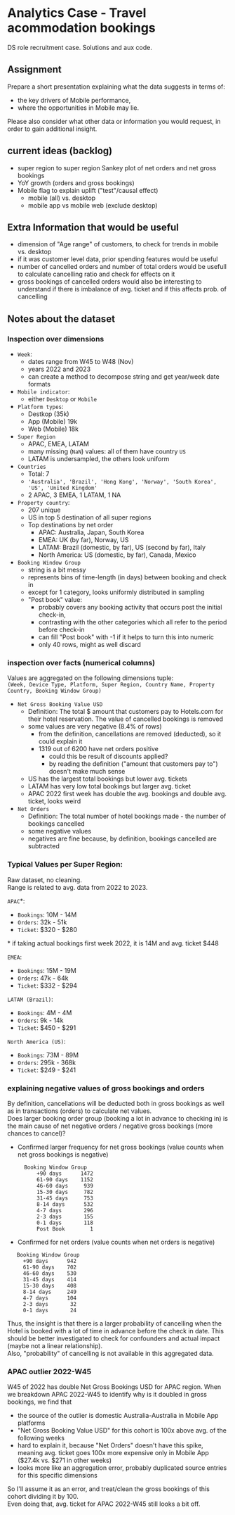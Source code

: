 # Analytics Case - Travel acommodation bookings

DS role recruitment case. Solutions and aux code.  

## Assignment

Prepare a short presentation explaining what the data suggests in terms of: 
- the key drivers of Mobile performance, 
- where the opportunities in Mobile may lie. 

Please also consider what other data or information you would request, in order to gain additional insight.

## current ideas (backlog)

- super region to super region Sankey plot of net orders and net gross bookings
- YoY growth (orders and gross bookings)
- Mobile flag to explain uplift ("test"/causal effect)
  - mobile (all) vs. desktop
  - mobile app vs mobile web (exclude desktop)

## Extra Information that would be useful

- dimension of "Age range" of customers, to check for trends in mobile vs. desktop
- if it was customer level data, prior spending features would be useful
- number of cancelled orders and number of total orders would be usefull to calculate cancelling ratio and check for effects on it
- gross bookings of cancelled orders would also be interesting to understand if there is imbalance of avg. ticket and if this affects prob. of cancelling

## Notes about the dataset

### Inspection over dimensions

- `Week`: 
  - dates range from W45 to W48 (Nov)
  - years 2022 and 2023
  - can create a method to decompose string and get year/week date formats
- `Mobile indicator`:
  - either `Desktop` or `Mobile`
- `Platform types`:
  - Destkop ($35$k)
  - App (Mobile) $19$k
  - Web (Mobile) $18$k
- `Super Region`
  - APAC, EMEA, LATAM
  - many missing (`NaN`) values: all of them have country `US`
  - LATAM is undersampled, the others look uniform
- `Countries`
  - Total: $7$
  - `'Australia', 'Brazil', 'Hong Kong', 'Norway', 'South Korea', 'US', 'United Kingdom'`
  - $2$ APAC, $3$ EMEA, $1$ LATAM, $1$ NA
- `Property country`:
  - $207$ unique
  - US in top 5 destination of all super regions
  - Top destinations by net order
    - APAC: Australia, Japan, South Korea
    - EMEA: UK (by far), Norway, US
    - LATAM: Brazil (domestic, by far), US (second by far), Italy
    - North America: US (domestic, by far), Canada, Mexico
- `Booking Window Group`
  - string is a bit messy
  - represents bins of time-length (in days) between booking and check in
  - except for 1 category, looks uniformly distributed in sampling
  - "Post book" value: 
    - probably covers any booking activity that occurs post the initial check-in, 
    - contrasting with the other categories which all refer to the period before check-in
    - can fill "Post book" with -1 if it helps to turn this into numeric
    - only 40 rows, might as well discard

### inspection over facts (numerical columns)

Values are aggregated on the following dimensions tuple:  
`(Week, Device Type, Platform, Super Region, Country Name, Property Country, Booking Window Group)`

- `Net Gross Booking Value USD`
  - Definition: The total $ amount that customers pay to Hotels.com for their hotel reservation. The value of cancelled bookings is removed
  - some values are very negative (8.4% of rows)
    - from the definition, cancellations are removed (deducted), so it could explain it
    - 1319 out of 6200 have net orders positive
      - could this be result of discounts applied? 
      - by reading the definition ("amount that customers pay to") doesn't make much sense
  - US has the largest total bookings but lower avg. tickets
  - LATAM has very low total bookings but larger avg. ticket
  - APAC 2022 first week has double the avg. bookings and double avg. ticket, looks weird
- `Net Orders`
  - Definition: The total number of hotel bookings made - the number of bookings cancelled
  - some negative values 
  - negatives are fine because, by definition, bookings cancelled are subtracted

### Typical Values per Super Region:

Raw dataset, no cleaning.  
Range is related to avg. data from 2022 to 2023.

`APAC`*:
  - `Bookings`: $10$M - $14$M
  - `Orders`: $32$k - $51$k
  - `Ticket`: $\$320$ - $\$280$

\* if taking actual bookings first week 2022, it is 14M and avg. ticket $448

`EMEA`:
  - `Bookings`: $15$M - $19$M
  - `Orders`: $47$k - $64$k
  - `Ticket`: $\$332$ - $\$294$

`LATAM (Brazil)`:
  - `Bookings`: $4$M - $4$M
  - `Orders`: $9$k - $14$k
  - `Ticket`: $\$450$ - $\$291$

`North America (US)`:
  - `Bookings`: $73$M - $89$M
  - `Orders`: $295$k - $368$k
  - `Ticket`: $\$249$ - $\$241$


### explaining negative values of gross bookings and orders

By definition, cancellations will be deducted both in gross bookings as well as in transactions (orders) to calculate net values.  
Does larger booking order group (booking a lot in advance to checking in) is the main cause of net negative orders / negative gross bookings (more chances to cancel)?

- Confirmed larger frequency for net gross bookings (value counts when net gross bookings is negative)
  ```
    Booking Window Group
        +90 days      1472
        61-90 days    1152
        46-60 days     939
        15-30 days     782
        31-45 days     753
        8-14 days      532
        4-7 days       296
        2-3 days       155
        0-1 days       118
        Post Book        1
  ```
- Confirmed for net orders (value counts when net orders is negative)
```
   Booking Window Group
     +90 days      942
     61-90 days    702
     46-60 days    530
     31-45 days    414
     15-30 days    408
     8-14 days     249
     4-7 days      104
     2-3 days       32
     0-1 days       24
```

Thus, the insight is that there is a larger probability of cancelling when the Hotel is booked with a lot of time in advance before the check in date.
This should be better investigated to check for confounders and actual impact (maybe not a linear relationship).  
Also, "probability" of cancelling is not available in this aggregated data.

### APAC outlier 2022-W45

W45 of 2022 has double Net Gross Bookings USD for APAC region.
When we breakdown APAC 2022-W45 to identify why is it doubled in gross bookings, we find that
  - the source of the outlier is domestic Australia-Australia in Mobile App platforms
  - "Net Gross Booking Value USD" for this cohort is 100x above avg. of the following weeks
  - hard to explain it, because "Net Orders" doesn't have this spike, meaning avg. ticket goes 100x more expensive only in Mobile App ($27.4k vs. $271 in other weeks)
  - looks more like an aggregation error, probably duplicated source entries for this specific dimensions

So I'll assume it as an error, and treat/clean the gross bookings of this cohort dividing it by 100.  
Even doing that, avg. ticket for APAC 2022-W45 still looks a bit off.